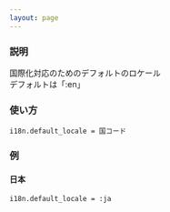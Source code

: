 ```yaml
---
layout: page
---
```

### 説明
国際化対応のためのデフォルトのロケール  
デフォルトは「:en」

### 使い方
    i18n.default_locale = 国コード

### 例
#### 日本
    i18n.default_locale = :ja